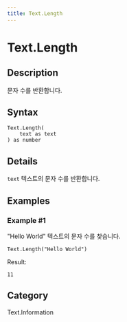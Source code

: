 ```yaml
---
title: Text.Length
---
```


# Text.Length


## Description

문자 수를 반환합니다.


## Syntax

```powerquery
Text.Length(
    text as text
) as number
```


## Details

<code>text</code> 텍스트의 문자 수를 반환합니다.


## Examples

### Example #1 
&#34;Hello World&#34; 텍스트의 문자 수를 찾습니다.
```powerquery
Text.Length("Hello World")
```

Result: 
```powerquery
11
```




## Category
Text.Information
